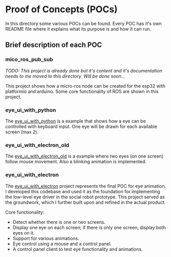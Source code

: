 # Proof of Concepts (POCs)

In this directory some various POCs can be found. Every POC has it's own README file where it explains what its purpose is and how it can run.

## Brief description of each POC

### mico_ros_pub_sub 
*TODO: This project is already done but it's content and it's documentation needs to me moved to this directory. Will be done soon...*

This project shows how a micro-ros node can be created for the esp32 with platformio and arduino. Some core functionality of ROS are shown in this project.

### eye_ui_with_python
The [eye_ui_with_python](./eye_ui_with_python/) is a example that shows how a eye can be controlled with keyboard input. One eye will be drawn for each available screen (max 2).

### eye_ui_with_electron_old
The [eye_ui_with_electron_old](./eye_ui_with_electron_old/) is a example where two eyes (on one screen) follow mouse movement. Also a blinking animation is implemented. 

### eye_ui_with_electron
The [eye_ui_with_electron](./eye_ui_with_electron/) project represents the final POC for eye animation. I developed this codebase and used it as the foundation for implementing the low-level eye driver in the social robot prototype. This project served as the groundwork, which I further built upon and refined in the actual product. 

Core functionality: 
- Detect whether there is one or two screens.
- Display one eye on each screen; if there is only one screen, display both eyes on it.
- Support for various animations.
- Eye control using a mouse and a control panel.
- A control panel client to test eye functionality and animations.
